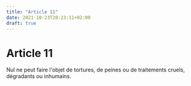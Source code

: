 ```yaml
---
title: "Article 11"
date: 2021-10-23T20:23:11+02:00
draft: true
---
```


# Article 11

Nul ne peut faire l'objet de tortures, de peines ou de traitements cruels, dégradants ou inhumains.
